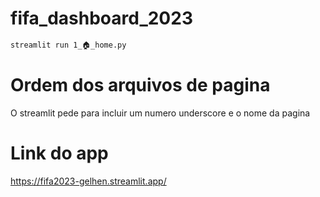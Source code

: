 # fifa_dashboard_2023

```bash
streamlit run 1_🏠_home.py
```

# Ordem dos arquivos de pagina
O streamlit pede para incluir um numero underscore e o nome da pagina


# Link do app

https://fifa2023-gelhen.streamlit.app/
